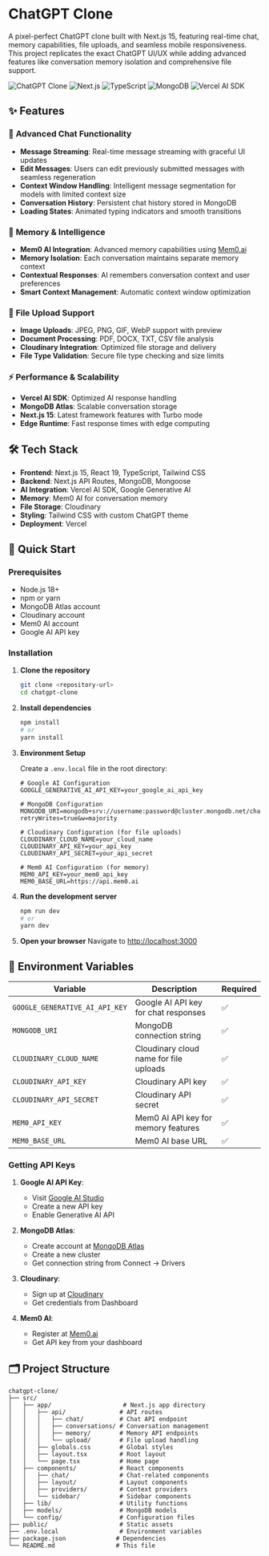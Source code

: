 # ChatGPT Clone

A pixel-perfect ChatGPT clone built with Next.js 15, featuring real-time chat, memory capabilities, file uploads, and seamless mobile responsiveness. This project replicates the exact ChatGPT UI/UX while adding advanced features like conversation memory isolation and comprehensive file support.

![ChatGPT Clone](https://img.shields.io/badge/Status-Production%20Ready-brightgreen)
![Next.js](https://img.shields.io/badge/Next.js-15.3.5-black)
![TypeScript](https://img.shields.io/badge/TypeScript-5.0-blue)
![MongoDB](https://img.shields.io/badge/MongoDB-Atlas-green)
![Vercel AI SDK](https://img.shields.io/badge/Vercel%20AI%20SDK-4.3.16-orange)

## ✨ Features

### 💬 **Advanced Chat Functionality**
- **Message Streaming**: Real-time message streaming with graceful UI updates
- **Edit Messages**: Users can edit previously submitted messages with seamless regeneration
- **Context Window Handling**: Intelligent message segmentation for models with limited context size
- **Conversation History**: Persistent chat history stored in MongoDB
- **Loading States**: Animated typing indicators and smooth transitions

### 🧠 **Memory & Intelligence**
- **Mem0 AI Integration**: Advanced memory capabilities using [Mem0.ai](https://mem0.ai/)
- **Memory Isolation**: Each conversation maintains separate memory context
- **Contextual Responses**: AI remembers conversation context and user preferences
- **Smart Context Management**: Automatic context window optimization

### 📁 **File Upload Support**
- **Image Uploads**: JPEG, PNG, GIF, WebP support with preview
- **Document Processing**: PDF, DOCX, TXT, CSV file analysis
- **Cloudinary Integration**: Optimized file storage and delivery
- **File Type Validation**: Secure file type checking and size limits

### ⚡ **Performance & Scalability**
- **Vercel AI SDK**: Optimized AI response handling
- **MongoDB Atlas**: Scalable conversation storage
- **Next.js 15**: Latest framework features with Turbo mode
- **Edge Runtime**: Fast response times with edge computing

## 🛠️ Tech Stack

- **Frontend**: Next.js 15, React 19, TypeScript, Tailwind CSS
- **Backend**: Next.js API Routes, MongoDB, Mongoose
- **AI Integration**: Vercel AI SDK, Google Generative AI
- **Memory**: Mem0 AI for conversation memory
- **File Storage**: Cloudinary
- **Styling**: Tailwind CSS with custom ChatGPT theme
- **Deployment**: Vercel

## 🚀 Quick Start

### Prerequisites

- Node.js 18+ 
- npm or yarn
- MongoDB Atlas account
- Cloudinary account
- Mem0 AI account
- Google AI API key

### Installation

1. **Clone the repository**
   ```bash
   git clone <repository-url>
   cd chatgpt-clone
   ```

2. **Install dependencies**
   ```bash
   npm install
   # or
   yarn install
   ```

3. **Environment Setup**
   
   Create a `.env.local` file in the root directory:
   ```env
   # Google AI Configuration
   GOOGLE_GENERATIVE_AI_API_KEY=your_google_ai_api_key

   # MongoDB Configuration
   MONGODB_URI=mongodb+srv://username:password@cluster.mongodb.net/chatgptClone?retryWrites=true&w=majority

   # Cloudinary Configuration (for file uploads)
   CLOUDINARY_CLOUD_NAME=your_cloud_name
   CLOUDINARY_API_KEY=your_api_key
   CLOUDINARY_API_SECRET=your_api_secret

   # Mem0 AI Configuration (for memory)
   MEM0_API_KEY=your_mem0_api_key
   MEM0_BASE_URL=https://api.mem0.ai
   ```

4. **Run the development server**
   ```bash
   npm run dev
   # or
   yarn dev
   ```

5. **Open your browser**
   Navigate to [http://localhost:3000](http://localhost:3000)

## 🔧 Environment Variables

| Variable | Description | Required |
|----------|-------------|----------|
| `GOOGLE_GENERATIVE_AI_API_KEY` | Google AI API key for chat responses | ✅ |
| `MONGODB_URI` | MongoDB connection string | ✅ |
| `CLOUDINARY_CLOUD_NAME` | Cloudinary cloud name for file uploads | ✅ |
| `CLOUDINARY_API_KEY` | Cloudinary API key | ✅ |
| `CLOUDINARY_API_SECRET` | Cloudinary API secret | ✅ |
| `MEM0_API_KEY` | Mem0 AI API key for memory features | ✅ |
| `MEM0_BASE_URL` | Mem0 AI base URL | ✅ |

### Getting API Keys

1. **Google AI API Key**:
   - Visit [Google AI Studio](https://makersuite.google.com/app/apikey)
   - Create a new API key
   - Enable Generative AI API

2. **MongoDB Atlas**:
   - Create account at [MongoDB Atlas](https://www.mongodb.com/cloud/atlas)
   - Create a new cluster
   - Get connection string from Connect → Drivers

3. **Cloudinary**:
   - Sign up at [Cloudinary](https://cloudinary.com/)
   - Get credentials from Dashboard

4. **Mem0 AI**:
   - Register at [Mem0.ai](https://mem0.ai/)
   - Get API key from your dashboard


## 🗂️ Project Structure

```
chatgpt-clone/
├── src/
│   ├── app/                    # Next.js app directory
│   │   ├── api/               # API routes
│   │   │   ├── chat/          # Chat API endpoint
│   │   │   ├── conversations/ # Conversation management
│   │   │   ├── memory/        # Memory API endpoints
│   │   │   └── upload/        # File upload handling
│   │   ├── globals.css        # Global styles
│   │   ├── layout.tsx         # Root layout
│   │   └── page.tsx           # Home page
│   ├── components/            # React components
│   │   ├── chat/              # Chat-related components
│   │   ├── layout/            # Layout components
│   │   ├── providers/         # Context providers
│   │   └── sidebar/           # Sidebar components
│   ├── lib/                   # Utility functions
│   ├── models/                # MongoDB models
│   └── config/                # Configuration files
├── public/                    # Static assets
├── .env.local                 # Environment variables
├── package.json              # Dependencies
└── README.md                 # This file
```
